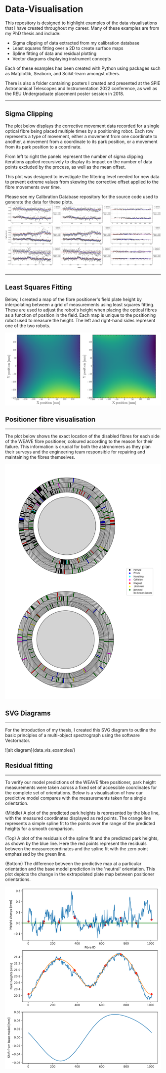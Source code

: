 # Data-Visualisation

This repository is designed to highlight examples of the data visualisations that I have created throughout my career. Many of these examples are from my PhD thesis and include:
- Sigma clipping of data extracted from my calibration database
- Least squares fitting over a 2D to create surface maps
- Spline fitting of data and residual plotting
- Vector diagrams displaying instrument concepts

Each of these examples has been created with Python using packages such as Matplotlib, Seaborn, and Scikit-learn amongst others.

There is also a folder containing posters I created and presented at the SPIE Astronomical Telescopes and Instrumentation 2022 conference, as well as the REU Undergraduate placement poster session in 2018.

---

## Sigma Clipping

The plot below displays the corrective movement data recorded for a single optical fibre being placed multiple times by a positioning robot. Each row represents a type of movement, either a movement from one coordinate to another, a movement from a coordinate to its park position, or a movement from its park position to a coordinate.

From left to right the panels represent the number of sigma clipping iterations applied recursively to display its impact on the number of data points excluded by the process, as well as the mean offset.

This plot was designed to investigate the filtering level needed for new data to prevent extreme values from skewing the corrective offset applied to the fibre movements over time.

Please see my Calibration Database repository for the source code used to generate the data for these plots.
![alt Sigma Clipping](data_vis_examples/Fibre_192_sigma_clipping.png)

---
## Least Squares Fitting

Below, I created a map of the fibre positioner's field plate height by interpolating between a grid of measurements using least squares fitting. These are used to adjust the robot's height when placing the optical fibres as a function of position in the field. Each map is unique to the positioning robot used to measure the height. The left and right-hand sides represent one of the two robots.

![alt 2D profile maps](data_vis_examples/Nona_Morta_A_combined_ZD40.png)


## Positioner fibre visualisation
---
The plot below shows the exact location of the disabled fibres for each side of the WEAVE fibre positioner, coloured according to the reason for their failure.
This information is crucial for both the astronomers as they plan their surveys and the engineering team responsible for repairing and maintaining the fibres themselves.

![alt Positioner diagram](data_vis_examples/combined_MOS_2023_professional_plot.png)

## SVG Diagrams
---
For the introduction of my thesis, I created this SVG diagram to outline the basic principles of a multi-object spectrograph using the software Vectornator.

![alt diagram]{data_vis_examples/}


## Residual fitting
---
To verify our model predictions of the WEAVE fibre positioner, park height measurements were taken across a fixed set of accessible coordinates for the complete set of orientations. Below is a visualisation of how our predictive model compares with the measurements taken for a single orientation.

(Middle) A plot of the predicted park heights is represented by the blue line, with the measured coordinates displayed as red points. The orange line represents a simple spline fit to the points over the range of the predicted heights for a smooth comparison.

(Top) A plot of the residuals of the spline fit and the predicted park heights, as shown by the blue line. Here the red points represent the residuals between the measurecoordinates and the spline fit with the zero point emphasised by the green line.

(Bottom) The difference between the predictive map at a particular orientation and the base model prediction in the 'neutral' orientation. This plot depicts the change in the extrapolated plate map between positioner orientations.

![alt Residual fitting](data_vis_examples/Morta_A_Park_prediction_model_minus_spline_fit_ZD_40_Rot_60.png)



